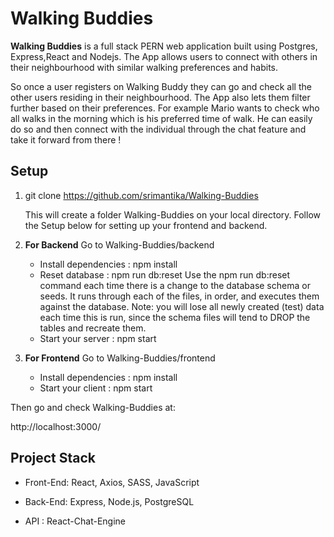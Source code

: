 # Walking Buddies

**Walking Buddies** is a full stack PERN web application built using Postgres, Express,React and Nodejs. The App allows users to connect with others in their neighbourhood with similar walking preferences and habits. 

So once a user registers on Walking Buddy they can go and check all the other users residing in their neighbourhood. The App also lets them filter further based on their preferences. For example Mario wants to check who all walks in the morning which is his preferred time of walk. He can easily do so and then connect with the individual through the chat feature and take it forward from there ! 


## Setup

1. git clone https://github.com/srimantika/Walking-Buddies

   This will create a  folder Walking-Buddies on your local directory. Follow the Setup below for setting up your frontend and backend.

2. **For Backend**
   Go to Walking-Buddies/backend
   - Install dependencies : npm install
   - Reset database : npm run db:reset
     Use the npm run db:reset command each time there is a change to the database schema or seeds.
     It runs through each of the files, in order, and executes them against the database.
     Note: you will lose all newly created (test) data each time this is run, since the schema files will tend to DROP the tables and recreate them.
   - Start your server : npm start

3. **For Frontend**
   Go to Walking-Buddies/frontend
   - Install dependencies : npm install
   - Start your client : npm start

Then go and check Walking-Buddies at:

http://localhost:3000/   


## Project Stack

- Front-End: React, Axios, SASS, JavaScript

- Back-End: Express, Node.js, PostgreSQL

- API : React-Chat-Engine